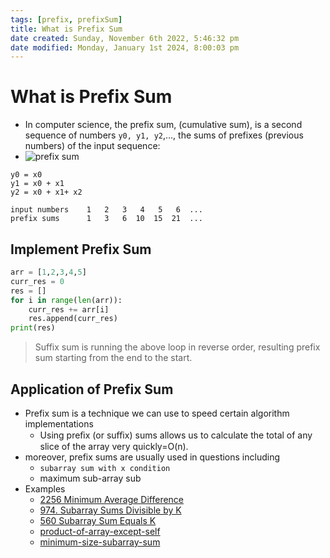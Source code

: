 ```yaml
---
tags: [prefix, prefixSum]
title: What is Prefix Sum
date created: Sunday, November 6th 2022, 5:46:32 pm
date modified: Monday, January 1st 2024, 8:00:03 pm
---
```


# What is Prefix Sum

- In computer science, the prefix sum, (cumulative sum), is a second sequence of numbers `y0, y1, y2`,…, the sums of prefixes (previous numbers) of the input sequence:
- ![prefix sum](https://www.cs.utexas.edu/~rossbach/cs380p-fall2019/lab/pfxsum.png)

```
y0 = x0
y1 = x0 + x1
y2 = x0 + x1+ x2

input numbers 	 1 	 2 	 3 	 4 	 5 	 6 	...
prefix sums 	 1 	 3 	 6 	10 	15 	21 	... 
```

## Implement Prefix Sum

```python
arr = [1,2,3,4,5]
curr_res = 0
res = []
for i in range(len(arr)):
	curr_res += arr[i]
	res.append(curr_res)
print(res)
```

> Suffix sum is running the above loop in reverse order, resulting prefix sum starting from the end to the start.

## Application of Prefix Sum

- Prefix sum is a technique we can use to speed certain algorithm implementations
	- Using preﬁx (or suﬃx) sums allows us to calculate the total of any slice of the array very quickly=O(n).
- moreover, prefix sums are usually used in questions including
	- `subarray sum with x condition`
	- maximum sub-array sub
- Examples
	- [2256 Minimum Average Difference](Algo/Coding%20Practice/Array/2256%20Minimum%20Average%20Difference.md)
	- [974. Subarray Sums Divisible by K](Algo/Coding%20Practice/Array/974.%20Subarray%20Sums%20Divisible%20by%20K.md)
	- [560 Subarray Sum Equals K](Algo/Coding%20Practice/Array/560%20Subarray%20Sum%20Equals%20K.md)
	- [product-of-array-except-self](https://leetcode.com/problems/product-of-array-except-self)
	- [minimum-size-subarray-sum](https://leetcode.com/problems/minimum-size-subarray-sum)
